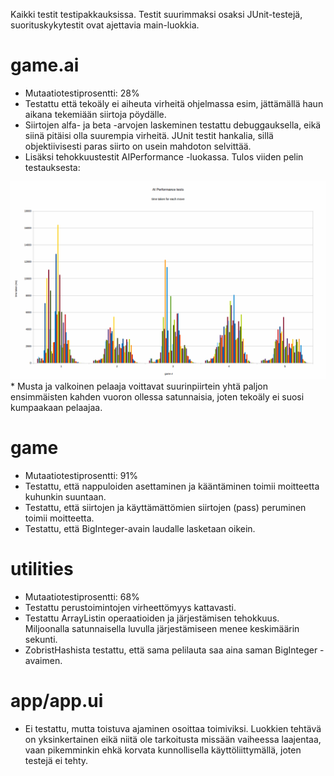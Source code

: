 Kaikki testit testipakkauksissa. Testit suurimmaksi osaksi JUnit-testejä, suorituskykytestit ovat ajettavia main-luokkia.

game.ai
=======
* Mutaatiotestiprosentti: 28%
* Testattu että tekoäly ei aiheuta virheitä ohjelmassa esim, jättämällä haun aikana tekemiään siirtoja pöydälle. 
* Siirtojen alfa- ja beta -arvojen laskeminen testattu debuggauksella, eikä siinä pitäisi olla suurempia virheitä. JUnit testit hankalia, sillä objektiivisesti paras siirto on usein mahdoton selvittää.
* Lisäksi tehokkuustestit AIPerformance -luokassa. Tulos viiden pelin testauksesta:
 <img src="performancetests.gif"> 
* Musta ja valkoinen pelaaja voittavat suurinpiirtein yhtä paljon ensimmäisten kahden vuoron ollessa satunnaisia, joten tekoäly ei suosi kumpaakaan pelaajaa.

game
====
* Mutaatiotestiprosentti: 91%
* Testattu, että nappuloiden asettaminen ja kääntäminen toimii moitteetta kuhunkin suuntaan.
* Testattu, että siirtojen ja käyttämättömien siirtojen (pass) peruminen toimii moitteetta.
* Testattu, että BigInteger-avain laudalle lasketaan oikein.

utilities
=========
* Mutaatiotestiprosentti: 68%
* Testattu perustoimintojen virheettömyys kattavasti.
* Testattu ArrayListin operaatioiden ja järjestämisen tehokkuus. Miljoonalla satunnaisella luvulla järjestämiseen menee keskimäärin sekunti.
* ZobristHashista testattu, että sama pelilauta saa aina saman BigInteger -avaimen.

app/app.ui
==========
* Ei testattu, mutta toistuva ajaminen osoittaa toimiviksi. Luokkien tehtävä on yksinkertainen eikä niitä ole tarkoitusta missään vaiheessa laajentaa, vaan pikemminkin ehkä korvata kunnollisella käyttöliittymällä, joten testejä ei tehty.
